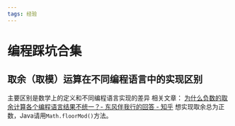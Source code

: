 ```yaml
---
tags: 经验
---
```




# 编程踩坑合集

## 取余（取模）运算在不同编程语言中的实现区别

主要区别是数学上的定义和不同编程语言实现的差异
相关文章：
[为什么负数的取余计算各个编程语言结果不统一？- 东风伴我行的回答 - 知乎](https://www.zhihu.com/question/34116024/answer/94643281)
想实现取余总为正数，Java请用`Math.floorMod()`方法。